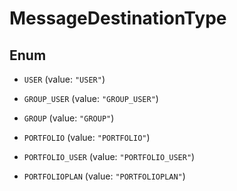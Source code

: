 
# MessageDestinationType

## Enum


* `USER` (value: `"USER"`)

* `GROUP_USER` (value: `"GROUP_USER"`)

* `GROUP` (value: `"GROUP"`)

* `PORTFOLIO` (value: `"PORTFOLIO"`)

* `PORTFOLIO_USER` (value: `"PORTFOLIO_USER"`)

* `PORTFOLIOPLAN` (value: `"PORTFOLIOPLAN"`)



